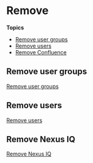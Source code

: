 # Remove

**Topics**

- [Remove user groups]()
- [Remove users]()
- [Remove Confluence]()

## Remove user groups
[Remove user groups](https://docs.developer.tech.gov.sg/docs/ship-hats-portal-guide/#/manage-tools?id=remove-user-groups-from-a-project-tool)

## Remove users
[Remove users]()

## Remove Nexus IQ

[Remove Nexus IQ](https://docs.developer.tech.gov.sg/docs/ship-hats-portal-guide/#/manage-tools?id=remove-project-tools)

